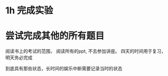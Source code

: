 # 1h 完成实验

# 尝试完成其他的所有题目

阅读书上的考试的范围， 阅读所有的ppt, 不去参加讲座。
四天的时间用于复习， 明天务必完成

到底具有那些状态，长时间的娱乐中断需要记录当时的状态


